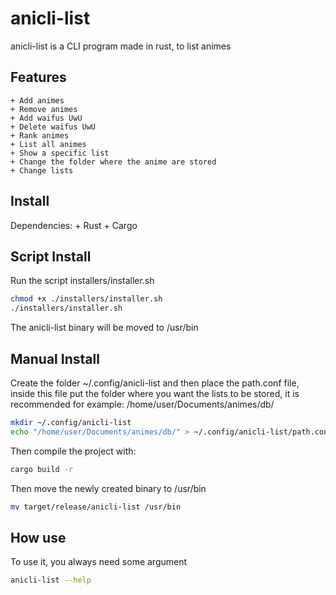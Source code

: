 # anicli-list
anicli-list is a CLI program made in rust, to list animes

## Features
    + Add animes
    + Remove animes
    + Add waifus UwU
    + Delete waifus UwU
    + Rank animes
    + List all animes
    + Show a specific list
    + Change the folder where the anime are stored
    + Change lists

## Install
Dependencies:
    + Rust
    + Cargo
## Script Install
Run the script installers/installer.sh

```bash
chmod +x ./installers/installer.sh
./installers/installer.sh
```

The anicli-list binary will be moved to /usr/bin

## Manual Install
Create the folder ~/.config/anicli-list and then place the path.conf file, inside this file put the folder where you want the lists to be stored, it is recommended for example: /home/user/Documents/animes/db/

```bash
mkdir ~/.config/anicli-list
echo "/home/user/Documents/animes/db/" > ~/.config/anicli-list/path.conf
```

Then compile the project with:

```bash
cargo build -r
```

Then move the newly created binary to /usr/bin

```bash
mv target/release/anicli-list /usr/bin
```

## How use
To use it, you always need some argument
```bash
anicli-list --help
```
